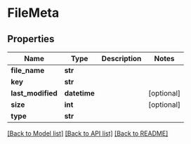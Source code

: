 # FileMeta

## Properties
Name | Type | Description | Notes
------------ | ------------- | ------------- | -------------
**file_name** | **str** |  | 
**key** | **str** |  | 
**last_modified** | **datetime** |  | [optional] 
**size** | **int** |  | [optional] 
**type** | **str** |  | 

[[Back to Model list]](../README.md#documentation-for-models) [[Back to API list]](../README.md#documentation-for-api-endpoints) [[Back to README]](../README.md)


